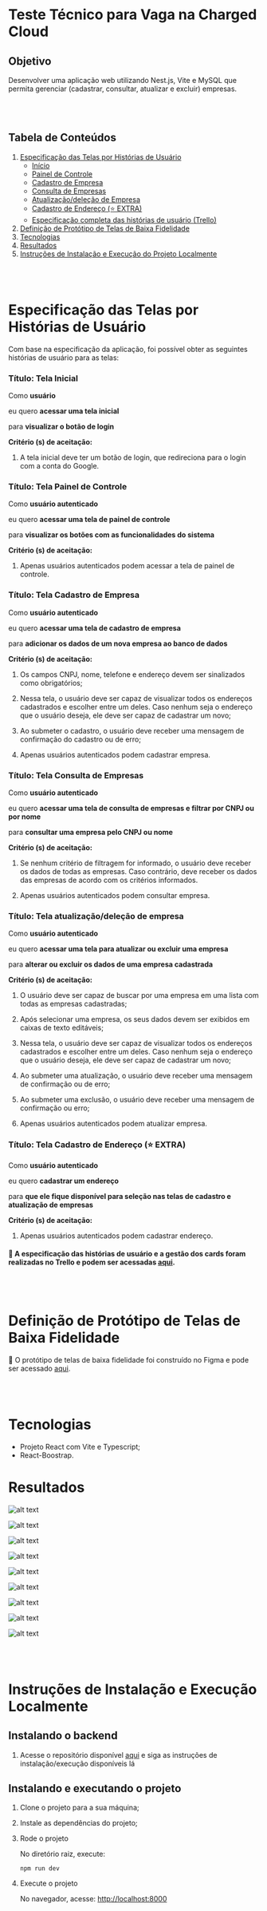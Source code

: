 # Teste Técnico para Vaga na Charged Cloud

## Objetivo
Desenvolver uma aplicação web utilizando Nest.js, Vite e MySQL que permita gerenciar (cadastrar, consultar, atualizar e excluir) empresas.

<br></br>
## Tabela de Conteúdos

1. [Especificação das Telas por Histórias de Usuário](#Especificação-das-Telas-por-Histórias-de-Usuário)
	- [Início](#Título-Tela-inicial)
	- [Painel de Controle](#Título-Tela-Painel-de-Controle)
	- [Cadastro de Empresa](#Título-Tela-Cadastro-de-Empresa)
	- [Consulta de Empresas](#Título-Tela-Consulta-de-Empresas)
	- [Atualização/deleção de Empresa](#Título-Tela-atualizaçãodeleção-de-empresa)
	- [Cadastro de Endereço (⭐ EXTRA)](#Título-Tela-Cadastro-de-Endereço--Extra)
	- [Especificação completa das histórias de usuário (Trello)](##-A-especificação-das-histórias-de-usuário-e-a-gestão-dos-cards-foram-realizadas-no-trello-e-podem-ser-acessadas-aqui)
2. [Definição de Protótipo de Telas de Baixa Fidelidade](#Definição-de-Protótipo-de-Telas-de-Baixa-Fidelidade)
3. [Tecnologias](#Tecnologias)
4. [Resultados](#Resultados)
5. [Instruções de Instalação e Execução do Projeto Localmente](#Instruções-de-Instalação-e-Execução-Localmente)

</br></br>
# Especificação das Telas por Histórias de Usuário
Com base na especificação da aplicação, foi possível obter as seguintes histórias de usuário para as telas:

### Título: Tela Inicial

Como **usuário**

eu quero **acessar uma tela inicial**

para **visualizar o botão de login**

**Critério (s) de aceitação:**

1. A tela inicial deve ter um botão de login, que redireciona para o login com a conta do Google.


### Título: Tela Painel de Controle

Como **usuário autenticado**

eu quero **acessar uma tela de painel de controle**

para **visualizar os botões com as funcionalidades do sistema**

**Critério (s) de aceitação:**

1. Apenas usuários autenticados podem acessar a tela de painel de controle.


### Título: Tela Cadastro de Empresa

Como **usuário autenticado**

eu quero **acessar uma tela de cadastro de empresa**

para **adicionar os dados de um nova empresa ao banco de dados**

**Critério (s) de aceitação:**

1. Os campos CNPJ, nome, telefone e endereço devem ser sinalizados como obrigatórios;

2. Nessa tela, o usuário deve ser capaz de visualizar todos os endereços cadastrados e escolher entre um deles. Caso nenhum seja o endereço que o usuário deseja, ele deve ser capaz de cadastrar um novo; 

3. Ao submeter o cadastro, o usuário deve receber uma mensagem de confirmação do cadastro ou de erro;

4. Apenas usuários autenticados podem cadastrar empresa.


### Título: Tela Consulta de Empresas

Como **usuário autenticado**

eu quero **acessar uma tela de consulta de empresas e filtrar por CNPJ ou por nome**

para **consultar uma empresa pelo CNPJ ou nome**

**Critério (s) de aceitação:**

1. Se nenhum critério de filtragem for informado, o usuário deve receber os dados de todas as empresas. Caso contrário, deve receber os dados das empresas de acordo com os critérios informados.

2. Apenas usuários autenticados podem consultar empresa.


### Título: Tela atualização/deleção de empresa

Como **usuário autenticado**

eu quero **acessar uma tela para atualizar ou excluir uma empresa**

para **alterar ou excluir os dados de uma empresa cadastrada**

**Critério (s) de aceitação:**

1. O usuário deve ser capaz de buscar por uma empresa em uma lista com todas as empresas cadastradas;

2. Após selecionar uma empresa, os seus dados devem ser exibidos em caixas de texto editáveis;

3. Nessa tela, o usuário deve ser capaz de visualizar todos os endereços cadastrados e escolher entre um deles. Caso nenhum seja o endereço que o usuário deseja, ele deve ser capaz de cadastrar um novo;

4. Ao submeter uma atualização, o usuário deve receber uma mensagem de confirmação ou de erro;

5. Ao submeter uma exclusão, o usuário deve receber uma mensagem de confirmação ou erro;

6. Apenas usuários autenticados podem atualizar empresa.


### Título: Tela Cadastro de Endereço (⭐ EXTRA)

Como **usuário autenticado**

eu quero **cadastrar um endereço**

para **que ele fique disponível para seleção nas telas de cadastro e atualização de empresas**

**Critério (s) de aceitação:**

1. Apenas usuários autenticados podem cadastrar endereço.

#### 🔗 A especificação das histórias de usuário e a gestão dos cards foram realizadas no Trello e podem ser acessadas [aqui](https://trello.com/invite/b/67448e0ab25d7dcb3c4d8d93/ATTI0386bf734a70346694002266db0efef1F5A0EF2B/desafio-charged-cloud-frontend).


<br></br>
# Definição de Protótipo de Telas de Baixa Fidelidade
🔗 O protótipo de telas de baixa fidelidade foi construído no Figma e pode ser acessado [aqui](https://www.figma.com/design/OlhnH5u8f7X2VFJ62HEiV2/Desafio-Charged---Prot%C3%B3tipo-de-Baixa-Fidelidade-das-Telas?m=auto&t=q4svdKCA3YxjjR1Y-6).


<br></br>
# Tecnologias
- Projeto React com Vite e Typescript;
- React-Boostrap.

# Resultados

![alt text](public/inicio.png)

![alt text](public/painel.png)

![alt text](public/cadastro-empresa.png)

![alt text](public/cadastro-empresa-sucesso.png)

![alt text](public/cadastro-endereco.png)

![alt text](public/cadastro-endereco-sucesso.jpg)

![alt text](public/atualizacao-empresa.png)

![alt text](public/atualizacao-empresa-sucesso.jpg)

![alt text](public/consulta-empresas.png)

<br></br>
# Instruções de Instalação e Execução Localmente

## Instalando o backend
1. Acesse o repositório disponível [aqui](https://github.com/danielosilva1/desafio-charged-cloud-backend) e siga as instruções de instalação/execução disponíveis lá

## Instalando e executando o projeto
1. Clone o projeto para a sua máquina;
2. Instale as dependências do projeto;
3. Rode o projeto
    
    No diretório raiz, execute:
    ```
    npm run dev
    ```
5. Execute o projeto

    No navegador, acesse: [http://localhost:8000](http://localhost:8000)
